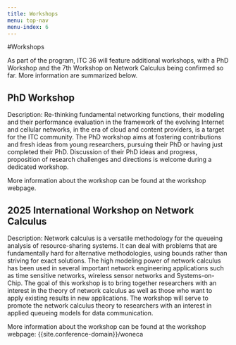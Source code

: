 ```yaml
---
title: Workshops
menu: top-nav
menu-index: 6
---
```

#Workshops

As part of the program, ITC 36 will feature additional workshops, with a PhD Workshop and the 7th Workshop on Network Calculus being confirmed so far. More information are summarized below.

## PhD Workshop

Description: Re-thinking fundamental networking functions, their modeling 
and their performance evaluation in the framework of the evolving Internet 
and cellular networks, in the era of cloud and content providers, is a 
target for the ITC community. The PhD workshop aims at fostering 
contributions and fresh ideas from young researchers, pursuing their PhD 
or having just completed their PhD. Discussion of their PhD ideas and 
progress, proposition of research challenges and directions is welcome 
during a dedicated workshop.

More information about the workshop can be found at the workshop webpage.


## 2025 International Workshop on Network Calculus

Description: Network calculus is a versatile methodology for the queueing analysis of resource-sharing systems. It can deal with problems that are fundamentally hard for alternative methodologies, using bounds rather than striving for exact solutions. The high modeling power of network calculus has been used in several important network engineering applications such as time sensitive networks, wireless sensor networks and Systems-on-Chip.
The goal of this workshop is to bring together researchers with an interest in the theory of network calculus as well as those who want to apply existing results in new applications. The workshop will serve to promote the network calculus theory to researchers with an interest in applied queueing models for data communication.

More information about the workshop can be found at the workshop webpage: {{site.conference-domain}}/woneca








